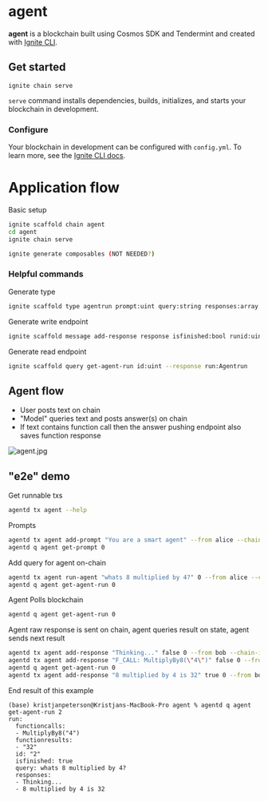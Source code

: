 # agent

**agent** is a blockchain built using Cosmos SDK and Tendermint and created with [Ignite CLI](https://ignite.com/cli).

## Get started

```
ignite chain serve
```

`serve` command installs dependencies, builds, initializes, and starts your blockchain in development.

### Configure

Your blockchain in development can be configured with `config.yml`. To learn more, see
the [Ignite CLI docs](https://docs.ignite.com).

# Application flow

Basic setup

```bash
ignite scaffold chain agent
cd agent
ignite chain serve

ignite generate composables (NOT NEEDED?)
```

### Helpful commands

Generate type

```bash
ignite scaffold type agentrun prompt:uint query:string responses:array.string functioncalls:array.string functionresults:array.string isfinished:bool id:uint
```

Generate write endpoint

```bash
ignite scaffold message add-response response isfinished:bool runid:uint --response id:uint
```

Generate read endpoint

```bash
ignite scaffold query get-agent-run id:uint --response run:Agentrun
```

## Agent flow

- User posts text on chain
- "Model" queries text and posts answer(s) on chain
- If text contains function call then the answer pushing endpoint also saves function response

![agent.jpg](..%2Fagent.jpg)


## "e2e" demo

Get runnable txs

```bash
agentd tx agent --help
```

Prompts

```bash
agentd tx agent add-prompt "You are a smart agent" --from alice --chain-id agent
agentd q agent get-prompt 0
```

Add query for agent on-chain

```bash
agentd tx agent run-agent "whats 8 multiplied by 4?" 0 --from alice --chain-id agent
agentd q agent get-agent-run 0
```

Agent Polls blockchain

```bash
agentd q agent get-agent-run 0
```

Agent raw response is sent on chain, agent queries result on state, agent sends next result

```bash
agentd tx agent add-response "Thinking..." false 0 --from bob --chain-id agent
agentd tx agent add-response "F_CALL: MultiplyBy8(\"4\")" false 0 --from bob --chain-id agent
agentd q agent get-agent-run 0
agentd tx agent add-response "8 multiplied by 4 is 32" true 0 --from bob --chain-id agent
```

End result of this example
```
(base) kristjanpeterson@Kristjans-MacBook-Pro agent % agentd q agent get-agent-run 2                                                           
run:
  functioncalls:
  - MultiplyBy8("4")
  functionresults:
  - "32"
  id: "2"
  isfinished: true
  query: whats 8 multiplied by 4?
  responses:
  - Thinking...
  - 8 multiplied by 4 is 32
```